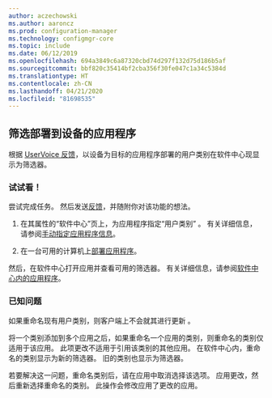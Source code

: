 ```yaml
---
author: aczechowski
ms.author: aaroncz
ms.prod: configuration-manager
ms.technology: configmgr-core
ms.topic: include
ms.date: 06/12/2019
ms.openlocfilehash: 694a3849c6a87320cbd74d297f132d75d186b5af
ms.sourcegitcommit: bbf820c35414bf2cba356f30fe047c1a34c5384d
ms.translationtype: HT
ms.contentlocale: zh-CN
ms.lasthandoff: 04/21/2020
ms.locfileid: "81698535"
---
```

## <a name="filter-applications-deployed-to-devices"></a><a name="bkmk_appcategory"></a> 筛选部署到设备的应用程序

<!--4451056-->

根据 [UserVoice 反馈](https://configurationmanager.uservoice.com/forums/300492-ideas/suggestions/13252563-software-center-add-categories-to-maching-targett)，以设备为目标的应用程序部署的用户类别在软件中心现显示为筛选器。

### <a name="try-it-out"></a>试试看！

尝试完成任务。 然后发送[反馈](../../../../understand/find-help.md#product-feedback)，并随附你对该功能的想法。

1. 在其属性的“软件中心”页上，为应用程序指定“用户类别”   。 有关详细信息，请参阅[手动指定应用程序信息](../../../../../apps/deploy-use/create-applications.md#bkmk_manual-app)。

1. 在一台可用的计算机上[部署应用程序](../../../../../apps/deploy-use/deploy-applications.md)。

然后，在软件中心打开应用并查看可用的筛选器。 有关详细信息，请参阅[软件中心内的应用程序](../../../../understand/software-center.md#applications)。

### <a name="known-issue"></a>已知问题

<!-- 4726793 -->

如果重命名现有用户类别，则客户端上不会就其进行更新  。

将一个类别添加到多个应用之后，如果重命名一个应用的类别，则重命名的类别仅适用于该应用。 此项更改不适用于引用该类别的其他应用。 在软件中心内，重命名的类别显示为新的筛选器。 旧的类别也显示为筛选器。

若要解决这一问题，重命名类别后，请在应用中取消选择该选项。 应用更改，然后重新选择重命名的类别。 此操作会修改应用了更改的应用。
